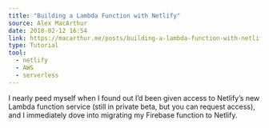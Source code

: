 ```yaml
---
title: "Building a Lambda Function with Netlify"
source: Alex MacArthur
date: 2018-02-12 16:54
link: https://macarthur.me/posts/building-a-lambda-function-with-netlify/
type: Tutorial
tool:
  - netlify
  - AWS
  - serverless
---
```

 I nearly peed myself when I found out I’d been given access to Netlify’s new Lambda function service (still in private beta, but you can request access), and I immediately dove into migrating my Firebase function to Netlify.